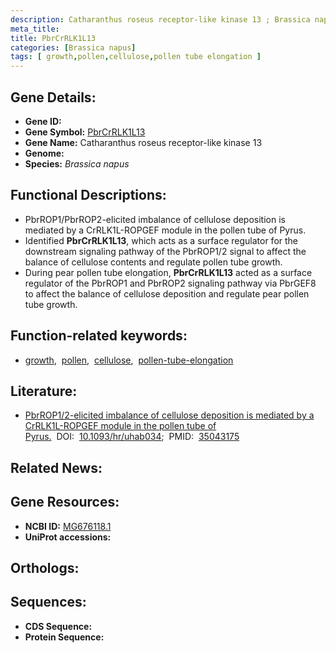 ```yaml
---
description: Catharanthus roseus receptor-like kinase 13 ; Brassica napus
meta_title:
title: PbrCrRLK1L13
categories: [Brassica napus]
tags: [ growth,pollen,cellulose,pollen tube elongation ]
---
```


## Gene Details:
- **Gene ID:** []()
- **Gene Symbol:** <u>PbrCrRLK1L13</u>
- **Gene Name:** Catharanthus roseus receptor-like kinase 13
- **Genome:** []()
- **Species:** *Brassica napus*

## Functional Descriptions:
   - PbrROP1/PbrROP2-elicited imbalance of cellulose deposition is mediated by a CrRLK1L-ROPGEF module in the pollen tube of Pyrus.
   - Identified **PbrCrRLK1L13**, which acts as a surface regulator for the downstream signaling pathway of the PbrROP1/2 signal to affect the balance of cellulose contents and regulate pollen tube growth.
   - During pear pollen tube elongation, **PbrCrRLK1L13** acted as a surface regulator of the PbrROP1 and PbrROP2 signaling pathway via PbrGEF8 to affect the balance of cellulose deposition and regulate pear pollen tube growth.

## Function-related keywords:
   - [growth](/tags/growth/),&nbsp;&nbsp;[pollen](/tags/pollen/),&nbsp;&nbsp;[cellulose](/tags/cellulose/),&nbsp;&nbsp;[pollen-tube-elongation](/tags/pollen-tube-elongation/)

## Literature:
   - [PbrROP1/2-elicited imbalance of cellulose deposition is mediated by a CrRLK1L-ROPGEF module in the pollen tube of Pyrus.](https://doi.org/10.1093/hr/uhab034)&nbsp;&nbsp;DOI:&nbsp;&nbsp;[10.1093/hr/uhab034](https://doi.org/10.1093/hr/uhab034);&nbsp;&nbsp;PMID:&nbsp;&nbsp;[35043175](https://pubmed.ncbi.nlm.nih.gov/35043175/)

## Related News:

## Gene Resources:
- **NCBI ID:**  [MG676118.1](https://www.ncbi.nlm.nih.gov/gene/?term=MG676118.1)
- **UniProt accessions:**  [](https://www.uniprot.org/uniprotkb//entry)

## Orthologs:

## Sequences:
- **CDS Sequence:**
- **Protein Sequence:**
